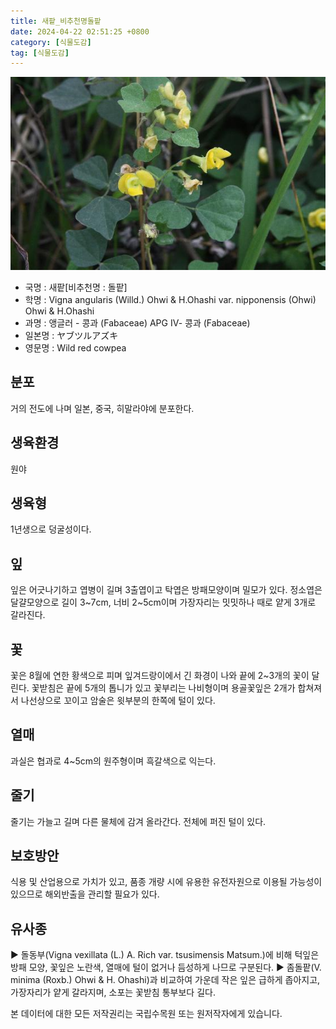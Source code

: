 ```yaml
---
title: 새팥_비추천명돌팥
date: 2024-04-22 02:51:25 +0800
category: [식물도감]
tag: [식물도감]
---
```




![새팥[비추천명 : 돌팥]](/assets/img/fileUpload/plants/basic/Leguminosae/Vigna/12354/12354_20160808110529238files_th2.jpg)
- 국명 : 새팥[비추천명 : 돌팥]
- 학명 : Vigna angularis (Willd.) Ohwi & H.Ohashi var. nipponensis (Ohwi) Ohwi & H.Ohashi
- 과명 : 앵글러 - 콩과 (Fabaceae) APG Ⅳ- 콩과 (Fabaceae)
- 일본명 : ヤブツルアズキ
- 영문명 : Wild red cowpea


## 분포
거의 전도에 나며 일본, 중국, 히말라야에 분포한다.
## 생육환경
원야
## 생육형
1년생으로 덩굴성이다. 
## 잎
잎은 어긋나기하고 엽병이 길며 3출엽이고 탁엽은 방패모양이며 밀모가 있다. 정소엽은 달걀모양으로 길이 3~7cm, 너비 2~5cm이며 가장자리는 밋밋하나 때로 얕게 3개로 갈라진다.
## 꽃
꽃은 8월에 연한 황색으로 피며 잎겨드랑이에서 긴 화경이 나와 끝에 2~3개의 꽃이 달린다. 꽃받침은 끝에 5개의 톱니가 있고 꽃부리는 나비형이며 용골꽃잎은 2개가 합쳐져서 나선상으로 꼬이고 암술은 윗부분의 한쪽에 털이 있다.
## 열매
과실은 협과로 4~5cm의 원주형이며 흑갈색으로 익는다.
## 줄기
줄기는 가늘고 길며 다른 물체에 감겨 올라간다. 전체에 퍼진 털이 있다.
## 보호방안
식용 및 산업용으로 가치가 있고, 품종 개량 시에 유용한 유전자원으로 이용될 가능성이 있으므로 해외반출을 관리할 필요가 있다. 
## 유사종
▶ 돌동부(Vigna vexillata (L.) A. Rich var. tsusimensis Matsum.)에 비해 턱잎은 방패 모양, 꽃잎은 노란색, 열매에 털이 없거나 듬성하게 나므로 구분된다. 
▶ 좀돌팥(V. minima (Roxb.) Ohwi & H. Ohashi)과 비교하여 가운데 작은 잎은 급하게 좁아지고, 가장자리가 얕게 갈라지며, 소포는 꽃받침 통부보다 길다.






본 데이터에 대한 모든 저작권리는 국립수목원 또는 원저작자에게 있습니다.
